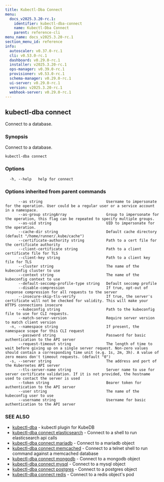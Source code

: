 ```yaml
---
title: Kubectl-Dba Connect
menu:
  docs_v2025.3.20-rc.1:
    identifier: kubectl-dba-connect
    name: Kubectl-Dba Connect
    parent: reference-cli
menu_name: docs_v2025.3.20-rc.1
section_menu_id: reference
info:
  autoscaler: v0.37.0-rc.1
  cli: v0.53.0-rc.1
  dashboard: v0.29.0-rc.1
  installer: v2025.3.20-rc.1
  ops-manager: v0.39.0-rc.1
  provisioner: v0.53.0-rc.1
  schema-manager: v0.29.0-rc.1
  ui-server: v0.29.0-rc.1
  version: v2025.3.20-rc.1
  webhook-server: v0.29.0-rc.1
---
```


## kubectl-dba connect

Connect to a database.

### Synopsis

Connect to a database.

```
kubectl-dba connect
```

### Options

```
  -h, --help   help for connect
```

### Options inherited from parent commands

```
      --as string                             Username to impersonate for the operation. User could be a regular user or a service account in a namespace.
      --as-group stringArray                  Group to impersonate for the operation, this flag can be repeated to specify multiple groups.
      --as-uid string                         UID to impersonate for the operation.
      --cache-dir string                      Default cache directory (default "/home/runner/.kube/cache")
      --certificate-authority string          Path to a cert file for the certificate authority
      --client-certificate string             Path to a client certificate file for TLS
      --client-key string                     Path to a client key file for TLS
      --cluster string                        The name of the kubeconfig cluster to use
      --context string                        The name of the kubeconfig context to use
      --default-seccomp-profile-type string   Default seccomp profile
      --disable-compression                   If true, opt-out of response compression for all requests to the server
      --insecure-skip-tls-verify              If true, the server's certificate will not be checked for validity. This will make your HTTPS connections insecure
      --kubeconfig string                     Path to the kubeconfig file to use for CLI requests.
      --match-server-version                  Require server version to match client version
  -n, --namespace string                      If present, the namespace scope for this CLI request
      --password string                       Password for basic authentication to the API server
      --request-timeout string                The length of time to wait before giving up on a single server request. Non-zero values should contain a corresponding time unit (e.g. 1s, 2m, 3h). A value of zero means don't timeout requests. (default "0")
  -s, --server string                         The address and port of the Kubernetes API server
      --tls-server-name string                Server name to use for server certificate validation. If it is not provided, the hostname used to contact the server is used
      --token string                          Bearer token for authentication to the API server
      --user string                           The name of the kubeconfig user to use
      --username string                       Username for basic authentication to the API server
```

### SEE ALSO

* [kubectl-dba](/docs/v2025.3.20-rc.1/reference/cli/kubectl-dba)	 - kubectl plugin for KubeDB
* [kubectl-dba connect elasticsearch](/docs/v2025.3.20-rc.1/reference/cli/kubectl-dba_connect_elasticsearch)	 - Connect to a shell to run elasticsearch api calls
* [kubectl-dba connect mariadb](/docs/v2025.3.20-rc.1/reference/cli/kubectl-dba_connect_mariadb)	 - Connect to a mariadb object
* [kubectl-dba connect memcached](/docs/v2025.3.20-rc.1/reference/cli/kubectl-dba_connect_memcached)	 - Connect to a telnet shell to run command against a memcached database
* [kubectl-dba connect mongodb](/docs/v2025.3.20-rc.1/reference/cli/kubectl-dba_connect_mongodb)	 - Connect to a mongodb object
* [kubectl-dba connect mysql](/docs/v2025.3.20-rc.1/reference/cli/kubectl-dba_connect_mysql)	 - Connect to a mysql object
* [kubectl-dba connect postgres](/docs/v2025.3.20-rc.1/reference/cli/kubectl-dba_connect_postgres)	 - Connect to a postgres object
* [kubectl-dba connect redis](/docs/v2025.3.20-rc.1/reference/cli/kubectl-dba_connect_redis)	 - Connect to a redis object's pod

